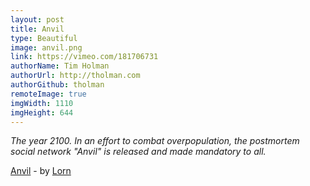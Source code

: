 ```yaml
---
layout: post
title: Anvil
type: Beautiful
image: anvil.png
link: https://vimeo.com/181706731
authorName: Tim Holman
authorUrl: http://tholman.com
authorGithub: tholman
remoteImage: true
imgWidth: 1110
imgHeight: 644
---
```


_The year 2100. In an effort to combat overpopulation, the postmortem social network "Anvil" is released and made mandatory to all._

[Anvil](https://vimeo.com/181706731) - by [Lorn](http://soundcloud.com/lorn)
